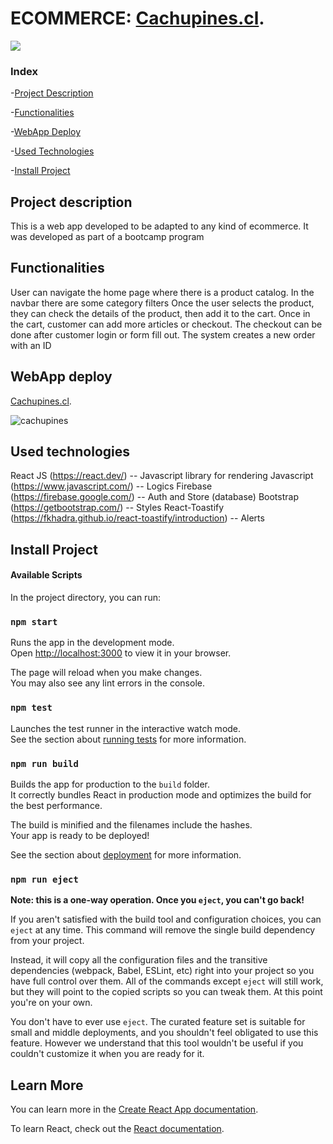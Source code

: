 # ECOMMERCE: [Cachupines.cl](https://fanciful-dasik-8b5fb8.netlify.app/).

<p align="left">
   <img src="https://img.shields.io/badge/STATUS-FINISHED-green">
   </p>

### Index
-[Project Description](#project-description)

-[Functionalities](#functionalities)

-[WebApp Deploy](#webApp-deploy)

-[Used Technologies](#used-technologies)

-[Install Project](#install-project)


## Project description

This is a web app developed to be adapted to any kind of ecommerce.
It was developed as part of a bootcamp program


## Functionalities
User can navigate the home page where there is a product catalog.
In the navbar there are some category filters
Once the user selects the product, they can check the details of the product, then add it to the cart.
Once in the cart, customer can add more articles or checkout.
The checkout can be done after customer login or form fill out.
The system creates a new order with an ID

## WebApp deploy

[Cachupines.cl](https://fanciful-dasik-8b5fb8.netlify.app/).

![cachupines](https://firebasestorage.googleapis.com/v0/b/ecommerce-cachupines.appspot.com/o/cachupines1.png?alt=media&token=6b94ec4c-ce30-4f8b-9d3f-4b8e4da10af5)

## Used technologies

React JS (https://react.dev/) -- Javascript library for rendering 
Javascript (https://www.javascript.com/) -- Logics
Firebase (https://firebase.google.com/) -- Auth and Store (database)
Bootstrap (https://getbootstrap.com/) -- Styles
React-Toastify (https://fkhadra.github.io/react-toastify/introduction) -- Alerts


## Install Project

#### Available Scripts

In the project directory, you can run:

### `npm start`

Runs the app in the development mode.\
Open [http://localhost:3000](http://localhost:3000) to view it in your browser.

The page will reload when you make changes.\
You may also see any lint errors in the console.

### `npm test`

Launches the test runner in the interactive watch mode.\
See the section about [running tests](https://facebook.github.io/create-react-app/docs/running-tests) for more information.

### `npm run build`

Builds the app for production to the `build` folder.\
It correctly bundles React in production mode and optimizes the build for the best performance.

The build is minified and the filenames include the hashes.\
Your app is ready to be deployed!

See the section about [deployment](https://facebook.github.io/create-react-app/docs/deployment) for more information.

### `npm run eject`

**Note: this is a one-way operation. Once you `eject`, you can't go back!**

If you aren't satisfied with the build tool and configuration choices, you can `eject` at any time. This command will remove the single build dependency from your project.

Instead, it will copy all the configuration files and the transitive dependencies (webpack, Babel, ESLint, etc) right into your project so you have full control over them. All of the commands except `eject` will still work, but they will point to the copied scripts so you can tweak them. At this point you're on your own.

You don't have to ever use `eject`. The curated feature set is suitable for small and middle deployments, and you shouldn't feel obligated to use this feature. However we understand that this tool wouldn't be useful if you couldn't customize it when you are ready for it.

## Learn More

You can learn more in the [Create React App documentation](https://facebook.github.io/create-react-app/docs/getting-started).

To learn React, check out the [React documentation](https://reactjs.org/).

